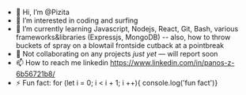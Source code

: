 - 👋 Hi, I’m @Pizita 
- 👀 I’m interested in coding and surfing
- 🌱 I’m currently learning Javascript, Nodejs, React, Git, Bash, various frameworks&libraries (Expressjs, MongoDB) -- also, how to throw buckets of spray on a blowtail frontside cutback at a pointbreak
- 💞️ Not collaborating on any projects *just yet* — will report soon
- 📫 How to reach me linkedin https://www.linkedin.com/in/panos-z-6b56721b8/
- ⚡ Fun fact: for (let i = 0; i < i + 1; i ++){ console.log('fun fact')}

<!---
Pizita/Pizita is a ✨ special ✨ repository because its `README.md` (this file) appears on your GitHub profile.
You can click the Preview link to take a look at your changes.
--->
